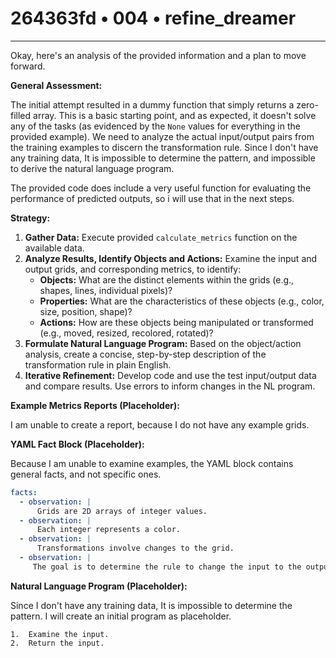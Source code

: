 # 264363fd • 004 • refine_dreamer

---
Okay, here's an analysis of the provided information and a plan to move forward.

**General Assessment:**

The initial attempt resulted in a dummy function that simply returns a zero-filled array. This is a basic starting point, and as expected, it doesn't solve any of the tasks (as evidenced by the `None` values for everything in the provided example). We need to analyze the actual input/output pairs from the training examples to discern the transformation rule. Since I don't have any training data, It is impossible to determine the pattern, and impossible to derive the natural language program.

The provided code does include a very useful function for evaluating the performance of predicted outputs, so i will use that in the next steps.

**Strategy:**

1.  **Gather Data:** Execute provided `calculate_metrics` function on the available data.
2.  **Analyze Results, Identify Objects and Actions:** Examine the input and output grids, and corresponding metrics, to identify:
    *   **Objects:** What are the distinct elements within the grids (e.g., shapes, lines, individual pixels)?
    *   **Properties:** What are the characteristics of these objects (e.g., color, size, position, shape)?
    *   **Actions:** How are these objects being manipulated or transformed (e.g., moved, resized, recolored, rotated)?
3.  **Formulate Natural Language Program:** Based on the object/action analysis, create a concise, step-by-step description of the transformation rule in plain English.
4.  **Iterative Refinement:** Develop code and use the test input/output data and compare results. Use errors to inform changes in the NL program.

**Example Metrics Reports (Placeholder):**

I am unable to create a report, because I do not have any example grids.

**YAML Fact Block (Placeholder):**

Because I am unable to examine examples, the YAML block contains general facts, and not specific ones.

```yaml
facts:
  - observation: |
      Grids are 2D arrays of integer values.
  - observation: |
      Each integer represents a color.
  - observation: |
      Transformations involve changes to the grid.
  - observation: |
     The goal is to determine the rule to change the input to the output.
```

**Natural Language Program (Placeholder):**

Since I don't have any training data, It is impossible to determine the pattern. I will create an initial program as placeholder.

```
1.  Examine the input.
2.  Return the input.
```

